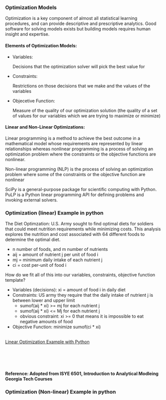 <h3>Optimization Models </h3>
<p>Optimization is a key component of almost all statistical learning procedures, and can provide descriptive and prescriptive analytics. Good software for solving models exists but building models requires human insight and expertise.  </p>
<h4>Elements of Optimization Models: </h4>
<ul>
  <li>Variables: <p>Decisions that the optimization solver will pick the best value for</p> </li> 
  <li>Constraints: <p>Restrictions on those decisions that we make and the values of the variables</p></li>
  <li>Objecetive Function: <p>Measure of the quality of our optimization solution (the quality of a set of values for our variables which we are trying to maximize or minimize)</p></li></ul> 
<h4>Linear and Non-Linear Optimizations: </h4>
<p>
Linear programming is a method to achieve the best outcome in a mathematical model whose requirements are represented by linear relationships whereas nonlinear programming is a process of solving an optimization problem where the constraints or the objective functions are nonlinear. 

Non-linear programming (NLP) is the process of solving an optimization problem where some of the constraints or the objective function are nonlinear

SciPy is a general-purpose package for scientific computing with Python.
PuLP is a Python linear programming API for defining problems and invoking external solvers.
</p>
  
<h3>Optimization (linear) Example in python</h3>
  <p>The Diet Optimzation: U.S. Army sought to find optimal diets for soldiers that could meet nutrition requirements while minimizing costs.  This analysis explores the nutrition and cost associated with 64 different foods to determine the optimal diet.</p>
  <p>
  <ul>
    <li> n number of foods, and m number of nutrients</li>
    <li> aij = amount of nutrient j per unit of food i</li>
    <li> mj = minimum daily intake of each nutrient j</li>
    <li> ci = cost per-unit of food i</li>
  </ul></p>
    <p> How do we fit all of this into our variables, constraints, objective function template?
  <ul>
    <li> Variables (decisions): xi = amount of food i in daily diet </li>
    <li> Constraints: US army they require that the daily intake of nutrient j is between lower and upper limit
      <ul><li>sumof(aij * xi) >= mj for each nutrient j</li><li>sumof(aij * xi) <= Mj for each nutrient j</li></ul>
      <ul><li>obvious constraint: xi >= 0  that means it is impossible to eat negative amounts of food</li></ul></li>
    <li> Objective Function: minimize sumof(ci * xi) </li>
   
  </ul></p>
  <br> <a href="US_Army_Diet_Optimization_Example.ipynb">Linear Optimization Example with Python</a>
<br><br><br><br><br><br>
  <b> Reference: Adopted from ISYE 6501, Introduction to Analytical Modleing Georgia Tech Courses
<h3>Optimization (Non-linear) Example in python</h3>
